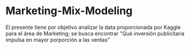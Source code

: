 # Marketing-Mix-Modeling
El presente tiene por objetivo analizar la data proporcionada por Kaggle para el área de Marketing; se busca encontrar "Qué inversión publicitaria impulsa en mayor porporción a las ventas"

